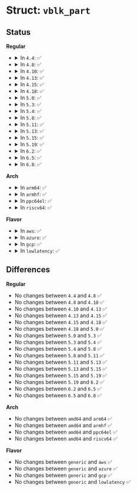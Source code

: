 # Struct: <code>vblk_part</code>

## Status
<b>Regular</b>
<ul>
<li>
<details>
<summary>In <code>4.4</code>: ✅</summary>

```c
struct vblk_part {
    u64 start;
    u64 size;
    u64 volume_offset;
    u64 parent_id;
    u64 disk_id;
    u8 partnum;
};
```
</details>
</li>
<li>
<details>
<summary>In <code>4.8</code>: ✅</summary>

```c
struct vblk_part {
    u64 start;
    u64 size;
    u64 volume_offset;
    u64 parent_id;
    u64 disk_id;
    u8 partnum;
};
```
</details>
</li>
<li>
<details>
<summary>In <code>4.10</code>: ✅</summary>

```c
struct vblk_part {
    u64 start;
    u64 size;
    u64 volume_offset;
    u64 parent_id;
    u64 disk_id;
    u8 partnum;
};
```
</details>
</li>
<li>
<details>
<summary>In <code>4.13</code>: ✅</summary>

```c
struct vblk_part {
    u64 start;
    u64 size;
    u64 volume_offset;
    u64 parent_id;
    u64 disk_id;
    u8 partnum;
};
```
</details>
</li>
<li>
<details>
<summary>In <code>4.15</code>: ✅</summary>

```c
struct vblk_part {
    u64 start;
    u64 size;
    u64 volume_offset;
    u64 parent_id;
    u64 disk_id;
    u8 partnum;
};
```
</details>
</li>
<li>
<details>
<summary>In <code>4.18</code>: ✅</summary>

```c
struct vblk_part {
    u64 start;
    u64 size;
    u64 volume_offset;
    u64 parent_id;
    u64 disk_id;
    u8 partnum;
};
```
</details>
</li>
<li>
<details>
<summary>In <code>5.0</code>: ✅</summary>

```c
struct vblk_part {
    u64 start;
    u64 size;
    u64 volume_offset;
    u64 parent_id;
    u64 disk_id;
    u8 partnum;
};
```
</details>
</li>
<li>
<details>
<summary>In <code>5.3</code>: ✅</summary>

```c
struct vblk_part {
    u64 start;
    u64 size;
    u64 volume_offset;
    u64 parent_id;
    u64 disk_id;
    u8 partnum;
};
```
</details>
</li>
<li>
<details>
<summary>In <code>5.4</code>: ✅</summary>

```c
struct vblk_part {
    u64 start;
    u64 size;
    u64 volume_offset;
    u64 parent_id;
    u64 disk_id;
    u8 partnum;
};
```
</details>
</li>
<li>
<details>
<summary>In <code>5.8</code>: ✅</summary>

```c
struct vblk_part {
    u64 start;
    u64 size;
    u64 volume_offset;
    u64 parent_id;
    u64 disk_id;
    u8 partnum;
};
```
</details>
</li>
<li>
<details>
<summary>In <code>5.11</code>: ✅</summary>

```c
struct vblk_part {
    u64 start;
    u64 size;
    u64 volume_offset;
    u64 parent_id;
    u64 disk_id;
    u8 partnum;
};
```
</details>
</li>
<li>
<details>
<summary>In <code>5.13</code>: ✅</summary>

```c
struct vblk_part {
    u64 start;
    u64 size;
    u64 volume_offset;
    u64 parent_id;
    u64 disk_id;
    u8 partnum;
};
```
</details>
</li>
<li>
<details>
<summary>In <code>5.15</code>: ✅</summary>

```c
struct vblk_part {
    u64 start;
    u64 size;
    u64 volume_offset;
    u64 parent_id;
    u64 disk_id;
    u8 partnum;
};
```
</details>
</li>
<li>
<details>
<summary>In <code>5.19</code>: ✅</summary>

```c
struct vblk_part {
    u64 start;
    u64 size;
    u64 volume_offset;
    u64 parent_id;
    u64 disk_id;
    u8 partnum;
};
```
</details>
</li>
<li>
<details>
<summary>In <code>6.2</code>: ✅</summary>

```c
struct vblk_part {
    u64 start;
    u64 size;
    u64 volume_offset;
    u64 parent_id;
    u64 disk_id;
    u8 partnum;
};
```
</details>
</li>
<li>
<details>
<summary>In <code>6.5</code>: ✅</summary>

```c
struct vblk_part {
    u64 start;
    u64 size;
    u64 volume_offset;
    u64 parent_id;
    u64 disk_id;
    u8 partnum;
};
```
</details>
</li>
<li>
<details>
<summary>In <code>6.8</code>: ✅</summary>

```c
struct vblk_part {
    u64 start;
    u64 size;
    u64 volume_offset;
    u64 parent_id;
    u64 disk_id;
    u8 partnum;
};
```
</details>
</li>
</ul>
<b>Arch</b>
<ul>
<li>
<details>
<summary>In <code>arm64</code>: ✅</summary>

```c
struct vblk_part {
    u64 start;
    u64 size;
    u64 volume_offset;
    u64 parent_id;
    u64 disk_id;
    u8 partnum;
};
```
</details>
</li>
<li>
<details>
<summary>In <code>armhf</code>: ✅</summary>

```c
struct vblk_part {
    u64 start;
    u64 size;
    u64 volume_offset;
    u64 parent_id;
    u64 disk_id;
    u8 partnum;
};
```
</details>
</li>
<li>
<details>
<summary>In <code>ppc64el</code>: ✅</summary>

```c
struct vblk_part {
    u64 start;
    u64 size;
    u64 volume_offset;
    u64 parent_id;
    u64 disk_id;
    u8 partnum;
};
```
</details>
</li>
<li>
<details>
<summary>In <code>riscv64</code>: ✅</summary>

```c
struct vblk_part {
    u64 start;
    u64 size;
    u64 volume_offset;
    u64 parent_id;
    u64 disk_id;
    u8 partnum;
};
```
</details>
</li>
</ul>
<b>Flavor</b>
<ul>
<li>
<details>
<summary>In <code>aws</code>: ✅</summary>

```c
struct vblk_part {
    u64 start;
    u64 size;
    u64 volume_offset;
    u64 parent_id;
    u64 disk_id;
    u8 partnum;
};
```
</details>
</li>
<li>
<details>
<summary>In <code>azure</code>: ✅</summary>

```c
struct vblk_part {
    u64 start;
    u64 size;
    u64 volume_offset;
    u64 parent_id;
    u64 disk_id;
    u8 partnum;
};
```
</details>
</li>
<li>
<details>
<summary>In <code>gcp</code>: ✅</summary>

```c
struct vblk_part {
    u64 start;
    u64 size;
    u64 volume_offset;
    u64 parent_id;
    u64 disk_id;
    u8 partnum;
};
```
</details>
</li>
<li>
<details>
<summary>In <code>lowlatency</code>: ✅</summary>

```c
struct vblk_part {
    u64 start;
    u64 size;
    u64 volume_offset;
    u64 parent_id;
    u64 disk_id;
    u8 partnum;
};
```
</details>
</li>
</ul>

## Differences
<b>Regular</b>
<ul>
<li>
No changes between <code>4.4</code> and <code>4.8</code> ✅
</li>
<li>
No changes between <code>4.8</code> and <code>4.10</code> ✅
</li>
<li>
No changes between <code>4.10</code> and <code>4.13</code> ✅
</li>
<li>
No changes between <code>4.13</code> and <code>4.15</code> ✅
</li>
<li>
No changes between <code>4.15</code> and <code>4.18</code> ✅
</li>
<li>
No changes between <code>4.18</code> and <code>5.0</code> ✅
</li>
<li>
No changes between <code>5.0</code> and <code>5.3</code> ✅
</li>
<li>
No changes between <code>5.3</code> and <code>5.4</code> ✅
</li>
<li>
No changes between <code>5.4</code> and <code>5.8</code> ✅
</li>
<li>
No changes between <code>5.8</code> and <code>5.11</code> ✅
</li>
<li>
No changes between <code>5.11</code> and <code>5.13</code> ✅
</li>
<li>
No changes between <code>5.13</code> and <code>5.15</code> ✅
</li>
<li>
No changes between <code>5.15</code> and <code>5.19</code> ✅
</li>
<li>
No changes between <code>5.19</code> and <code>6.2</code> ✅
</li>
<li>
No changes between <code>6.2</code> and <code>6.5</code> ✅
</li>
<li>
No changes between <code>6.5</code> and <code>6.8</code> ✅
</li>
</ul>
<b>Arch</b>
<ul>
<li>
No changes between <code>amd64</code> and <code>arm64</code> ✅
</li>
<li>
No changes between <code>amd64</code> and <code>armhf</code> ✅
</li>
<li>
No changes between <code>amd64</code> and <code>ppc64el</code> ✅
</li>
<li>
No changes between <code>amd64</code> and <code>riscv64</code> ✅
</li>
</ul>
<b>Flavor</b>
<ul>
<li>
No changes between <code>generic</code> and <code>aws</code> ✅
</li>
<li>
No changes between <code>generic</code> and <code>azure</code> ✅
</li>
<li>
No changes between <code>generic</code> and <code>gcp</code> ✅
</li>
<li>
No changes between <code>generic</code> and <code>lowlatency</code> ✅
</li>
</ul>
